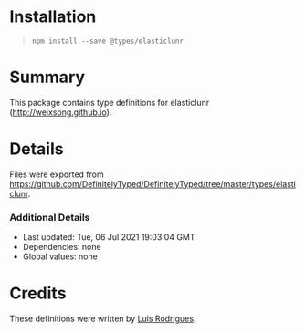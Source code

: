 # Installation
> `npm install --save @types/elasticlunr`

# Summary
This package contains type definitions for elasticlunr (http://weixsong.github.io).

# Details
Files were exported from https://github.com/DefinitelyTyped/DefinitelyTyped/tree/master/types/elasticlunr.

### Additional Details
 * Last updated: Tue, 06 Jul 2021 19:03:04 GMT
 * Dependencies: none
 * Global values: none

# Credits
These definitions were written by [Luis Rodrigues](https://github.com/goblindegook).
